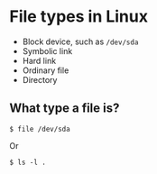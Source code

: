 # File types in Linux

* Block device, such as `/dev/sda`
* Symbolic link
* Hard link
* Ordinary file
* Directory

## What type a file is?

```shell
$ file /dev/sda
```
Or
```shell
$ ls -l .
```
